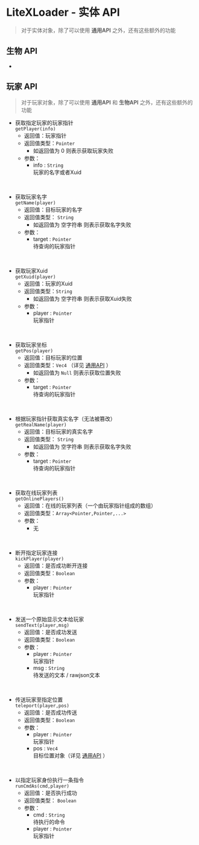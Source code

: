 # LiteXLoader - 实体 API
> 对于实体对象，除了可以使用 **通用API** 之外，还有这些额外的功能  

## 生物 API
- 

## 玩家 API
> 对于玩家对象，除了可以使用 **通用API** 和 **生物API** 之外，还有这些额外的功能

- 获取指定玩家的玩家指针  
`getPlayer(info)`
    - 返回值：玩家指针  
    - 返回值类型：`Pointer` 
        - 如返回值为 0 则表示获取玩家失败
    - 参数：
        - info : `String`  
        玩家的名字或者Xuid  
<br>

- 获取玩家名字  
`getName(player)`
    - 返回值：目标玩家的名字
    - 返回值类型： `String` 
        - 如返回值为 空字符串 则表示获取名字失败
    - 参数：
        - target : `Pointer`  
        待查询的玩家指针  
<br>

- 获取玩家Xuid  
`getXuid(player)`
    - 返回值：玩家的Xuid  
    - 返回值类型：`String` 
        - 如返回值为 空字符串 则表示获取Xuid失败
    - 参数：
        - player : `Pointer`  
        玩家指针  
<br>

- 获取玩家坐标  
`getPos(player)`
    - 返回值：目标玩家的位置
    - 返回值类型：`Vec4` （详见 [通用API](zh_cn/LXL/BaseApi) ）
        - 如返回值为 `Null` 则表示获取位置失败
    - 参数：
        - target : `Pointer`  
        待查询的玩家指针  
<br>

- 根据玩家指针获取真实名字（无法被篡改）  
`getRealName(player)`
    - 返回值：目标玩家的真实名字
    - 返回值类型： `String` 
        - 如返回值为 空字符串 则表示获取名字失败
    - 参数：
        - target : `Pointer`  
        待查询的玩家指针  
<br>

- 获取在线玩家列表  
`getOnlinePlayers()`
    - 返回值：在线的玩家列表（一个由玩家指针组成的数组）
    - 返回值类型：`Array<Pointer,Pointer,...>`
    - 参数：
        - 无  
<br>

- 断开指定玩家连接  
`kickPlayer(player)`
    - 返回值：是否成功断开连接
    - 返回值类型：`Boolean`
    - 参数：
        - player : `Pointer`  
        玩家指针  
<br>

- 发送一个原始显示文本给玩家  
`sendText(player,msg)`
    - 返回值：是否成功发送
    - 返回值类型：`Boolean`
    - 参数：
        - player : `Pointer`  
        玩家指针
        - msg : `String`  
        待发送的文本 / rawjson文本  
<br>

- 传送玩家至指定位置  
`teleport(player,pos)`
    - 返回值：是否成功传送
    - 返回值类型：`Boolean`
    - 参数：
        - player : `Pointer`  
        玩家指针
        - pos : `Vec4`  
        目标位置对象（详见 [通用API](zh_cn/LXL/BaseApi) ）  
<br>

- 以指定玩家身份执行一条指令  
`runCmdAs(cmd,player)`
    - 返回值：是否执行成功
    - 返回值类型： `Boolean` 
    - 参数：
        - cmd : `String`  
        待执行的命令
        - player : `Pointer`  
        玩家指针
<br>
